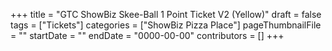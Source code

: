 +++
title = "GTC ShowBiz Skee-Ball 1 Point Ticket V2 (Yellow)"
draft = false
tags = ["Tickets"]
categories = ["ShowBiz Pizza Place"]
pageThumbnailFile = ""
startDate = ""
endDate = "0000-00-00"
contributors = []
+++

